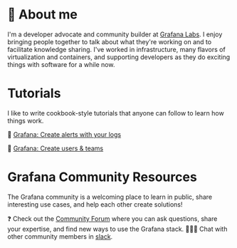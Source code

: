 # 🌻 About me

I'm a developer advocate and community builder at [Grafana Labs](https://grafana.com/community/champions/?plcmt=learn-nav). I enjoy bringing people together to talk about what they're working on and to facilitate knowledge sharing. I've worked in infrastructure, many flavors of virtualization and containers, and supporting developers as they do exciting things with software for a while now. 

# Tutorials

I like to write cookbook-style tutorials that anyone can follow to learn how things work.

📖 [Grafana: Create alerts with your logs](https://grafana.com/tutorials/create-alerts-with-logs/)

🔑 [Grafana: Create users & teams](https://grafana.com/tutorials/create-users-and-teams/)

# Grafana Community Resources

The Grafana community is a welcoming place to learn in public, share interesting use cases, and help each other create solutions!

❓ Check out the [Community Forum](https://community.grafana.com/?plcmt=learn-nav) where you can ask questions, share your expertise, and find new ways to use the Grafana stack.
🧑‍🤝‍🧑 Chat with other community members in [slack](https://grafana.slack.com/archives/C05675Y4F).

